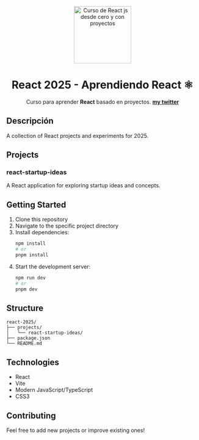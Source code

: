 <div align="center">

<img alt="Curso de React js desde cero y con proyectos" src="https://user-images.githubusercontent.com/74038190/212257467-871d32b7-e401-42e8-a166-fcfd7baa4c6b.gif" width="150" />

# React 2025 - Aprendiendo React ⚛️

Curso para aprender **React** basado en proyectos.
**[my twitter](https://twitch.tv/gustartingbot)**

</div>

## Descripción
A collection of React projects and experiments for 2025.

## Projects

### react-startup-ideas
A React application for exploring startup ideas and concepts.

## Getting Started

1. Clone this repository
2. Navigate to the specific project directory
3. Install dependencies:
   ```bash
   npm install
   # or
   pnpm install
   ```
4. Start the development server:
   ```bash
   npm run dev
   # or
   pnpm dev
   ```

## Structure

```
react-2025/
├── projects/
│   └── react-startup-ideas/
├── package.json
└── README.md
```

## Technologies

- React
- Vite
- Modern JavaScript/TypeScript
- CSS3

## Contributing

Feel free to add new projects or improve existing ones!

